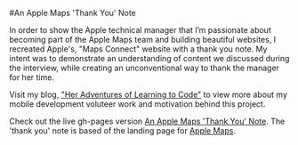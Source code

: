 #An Apple Maps 'Thank You' Note  

In order to show the Apple technical manager that I’m passionate about becoming part of the Apple Maps team and building beautiful websites, I recreated Apple's, "Maps Connect" website with a thank you note. My intent was to demonstrate an understanding of content we discussed during the interview, while creating an unconventional way to thank the manager for her time.  

Visit my blog, ["Her Adventures of Learning to Code"](http://codetoempower.com/) to view more about my mobile development voluteer work and motivation behind this project.  

Check out the live gh-pages version [An Apple Maps 'Thank You' Note](http://laurakirby.github.io/apple-maps-connect/). The 'thank you' note is based of the landing page for [Apple Maps](https://mapsconnect.apple.com/).  
